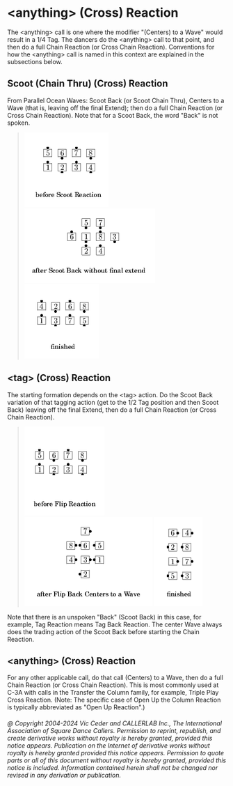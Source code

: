 
# \<anything> (Cross) Reaction

The \<anything> call is one where the modifier "(Centers) to a
Wave" would result in a 1/4 Tag. The dancers do the \<anything>
call to that point, and then do a full Chain Reaction (or Cross Chain
Reaction). Conventions for how the \<anything> call is
named in this context are explained in the subsections below.

## Scoot (Chain Thru) (Cross) Reaction

From Parallel Ocean Waves: Scoot Back (or Scoot Chain Thru),
Centers to a Wave (that is, leaving off the final Extend); then do a
full Chain Reaction (or Cross Chain Reaction). Note that for a Scoot
Back, the word "Back" is not spoken.

> 
> ![alt](anything_reaction-1.png)
> ![alt](anything_reaction-2.png)
> ![alt](anything_reaction-3.png)
> 

## \<tag> (Cross) Reaction

The starting formation depends on the
\<tag> action. Do the Scoot Back variation of that tagging
action (get to the 1/2 Tag position and then Scoot Back) leaving
off the final Extend, then do a full Chain Reaction (or Cross Chain
Reaction).

> 
> ![alt](anything_reaction-4.png)
> ![alt](anything_reaction-5.png)
> ![alt](anything_reaction-6.png)
> 

Note that there is an unspoken "Back" (Scoot Back) in this
case, for example, Tag Reaction means Tag Back Reaction. The center Wave
always does the trading action of the Scoot Back before starting the
Chain Reaction.

## \<anything> (Cross) Reaction

For any other applicable call, do that call (Centers) to a
Wave, then do a full Chain Reaction (or Cross Chain Reaction). This
is most commonly used at C-3A with calls in the Transfer the Column
family, for example, Triple Play Cross Reaction.
(Note: The specific case of Open Up the Column Reaction 
is typically abbreviated as "Open Up Reaction".)

###### @ Copyright 2004-2024 Vic Ceder and CALLERLAB Inc., The International Association of Square Dance Callers. Permission to reprint, republish, and create derivative works without royalty is hereby granted, provided this notice appears. Publication on the Internet of derivative works without royalty is hereby granted provided this notice appears. Permission to quote parts or all of this document without royalty is hereby granted, provided this notice is included. Information contained herein shall not be changed nor revised in any derivation or publication.

